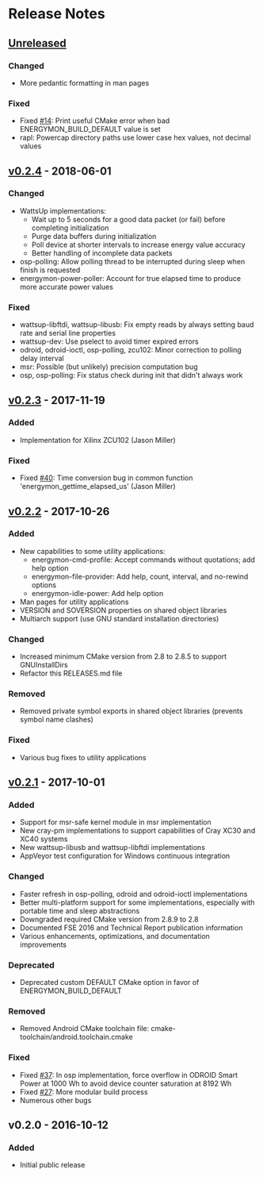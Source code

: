 # Release Notes

## [Unreleased]
### Changed
 * More pedantic formatting in man pages

### Fixed
 * Fixed [#14]: Print useful CMake error when bad ENERGYMON_BUILD_DEFAULT value is set
 * rapl: Powercap directory paths use lower case hex values, not decimal values


## [v0.2.4] - 2018-06-01
### Changed
 * WattsUp implementations:
   * Wait up to 5 seconds for a good data packet (or fail) before completing initialization
   * Purge data buffers during initialization
   * Poll device at shorter intervals to increase energy value accuracy
   * Better handling of incomplete data packets
 * osp-polling: Allow polling thread to be interrupted during sleep when finish is requested
 * energymon-power-poller: Account for true elapsed time to produce more accurate power values

### Fixed
 * wattsup-libftdi, wattsup-libusb: Fix empty reads by always setting baud rate and serial line properties
 * wattsup-dev: Use pselect to avoid timer expired errors
 * odroid, odroid-ioctl, osp-polling, zcu102: Minor correction to polling delay interval
 * msr: Possible (but unlikely) precision computation bug
 * osp, osp-polling: Fix status check during init that didn't always work


## [v0.2.3] - 2017-11-19
### Added
 * Implementation for Xilinx ZCU102 (Jason Miller)

### Fixed
 * Fixed [#40]: Time conversion bug in common function 'energymon_gettime_elapsed_us' (Jason Miller)


## [v0.2.2] - 2017-10-26
### Added
 * New capabilities to some utility applications:
   * energymon-cmd-profile: Accept commands without quotations; add help option
   * energymon-file-provider: Add help, count, interval, and no-rewind options
   * energymon-idle-power: Add help option
 * Man pages for utility applications
 * VERSION and SOVERSION properties on shared object libraries
 * Multiarch support (use GNU standard installation directories)

### Changed
 * Increased minimum CMake version from 2.8 to 2.8.5 to support GNUInstallDirs
 * Refactor this RELEASES.md file

### Removed
 * Removed private symbol exports in shared object libraries (prevents symbol name clashes)

### Fixed
 * Various bug fixes to utility applications


## [v0.2.1] - 2017-10-01
### Added
 * Support for msr-safe kernel module in msr implementation
 * New cray-pm implementations to support capabilities of Cray XC30 and XC40 systems
 * New wattsup-libusb and wattsup-libftdi implementations
 * AppVeyor test configuration for Windows continuous integration

### Changed
 * Faster refresh in osp-polling, odroid and odroid-ioctl implementations
 * Better multi-platform support for some implementations, especially with portable time and sleep abstractions
 * Downgraded required CMake version from 2.8.9 to 2.8
 * Documented FSE 2016 and Technical Report publication information
 * Various enhancements, optimizations, and documentation improvements

### Deprecated
 * Deprecated custom DEFAULT CMake option in favor of ENERGYMON_BUILD_DEFAULT

### Removed
 * Removed Android CMake toolchain file: cmake-toolchain/android.toolchain.cmake

### Fixed
 * Fixed [#37]: In osp implementation, force overflow in ODROID Smart Power at 1000 Wh to avoid device counter saturation at 8192 Wh
 * Fixed [#27]: More modular build process
 * Numerous other bugs

## v0.2.0 - 2016-10-12
### Added
 * Initial public release

[Unreleased]: https://github.com/energymon/energymon/compare/v0.2.4...HEAD
[v0.2.4]: https://github.com/energymon/energymon/compare/v0.2.3...v0.2.4
[v0.2.3]: https://github.com/energymon/energymon/compare/v0.2.2...v0.2.3
[v0.2.2]: https://github.com/energymon/energymon/compare/v0.2.1...v0.2.2
[v0.2.1]: https://github.com/energymon/energymon/compare/v0.2.0...v0.2.1
[#40]: https://github.com/energymon/energymon/issues/40
[#37]: https://github.com/energymon/energymon/issues/37
[#27]: https://github.com/energymon/energymon/issues/27
[#14]: https://github.com/energymon/energymon/issues/14
